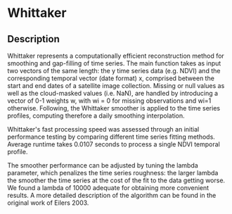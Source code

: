 # Whittaker

## Description

Whittaker represents a computationally efficient reconstruction method for smoothing and gap-filling of time series.
The main function takes as input two vectors of the same length: the y time series data (e.g. NDVI) and the
corresponding temporal vector (date format) x, comprised between the start and end dates of a satellite image
collection. Missing or null values as well as the cloud-masked values (i.e. NaN), are handled by introducing a
vector of 0-1 weights w, with wi = 0 for missing observations and wi=1 otherwise. Following, the Whittaker smoother
is applied to the time series profiles, computing therefore a daily smoothing interpolation.

Whittaker's fast processing speed was assessed through an initial performance testing by comparing different
time series fitting methods. Average runtime takes 0.0107 seconds to process a single NDVI temporal profile.

The smoother performance can be adjusted by tuning the lambda parameter, which penalizes the time series roughness:
the larger lambda the smoother the time series at the cost of the fit to the data getting worse. We found a lambda of
10000 adequate for obtaining more convenient results. A more detailed description of the algorithm can be
found in the original work of Eilers 2003.




